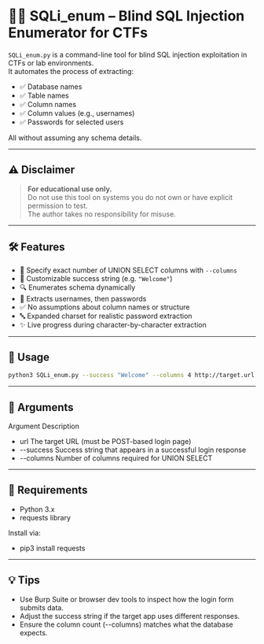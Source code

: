 # 🕵️‍♂️ SQLi_enum – Blind SQL Injection Enumerator for CTFs

`SQLi_enum.py` is a command-line tool for blind SQL injection exploitation in CTFs or lab environments.  
It automates the process of extracting:

- ✅ Database names  
- ✅ Table names  
- ✅ Column names  
- ✅ Column values (e.g., usernames)  
- ✅ Passwords for selected users

All without assuming any schema details.

---

## ⚠️ Disclaimer

> **For educational use only.**  
> Do not use this tool on systems you do not own or have explicit permission to test.  
> The author takes no responsibility for misuse.

---

## 🛠 Features

- 🔢 Specify exact number of UNION SELECT columns with `--columns`
- 📄 Customizable success string (e.g. `"Welcome"`)
- 🔍 Enumerates schema dynamically
- 🔐 Extracts usernames, then passwords
- ✅ No assumptions about column names or structure
- 🔤 Expanded charset for realistic password extraction
- ✨ Live progress during character-by-character extraction

---

## 🚀 Usage

```bash
python3 SQLi_enum.py --success "Welcome" --columns 4 http://target.url
```

---

## 📖 Arguments
Argument	Description
- url	The target URL (must be POST-based login page)
- --success	Success string that appears in a successful login response
- --columns	Number of columns required for UNION SELECT

---

## 🔧 Requirements
- Python 3.x
- requests library

Install via:
- pip3 install requests

---

## 💡 Tips
- Use Burp Suite or browser dev tools to inspect how the login form submits data.
- Adjust the success string if the target app uses different responses.
- Ensure the column count (--columns) matches what the database expects.

